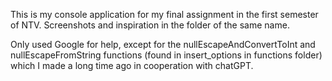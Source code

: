 This is my console application for my final assignment in the first semester
of NTV. Screenshots and inspiration in the folder of the same name.

Only used Google for help, except for the nullEscapeAndConvertToInt and
nullEscapeFromString functions (found in insert_options in functions folder)
which I made a long time ago in cooperation with chatGPT.